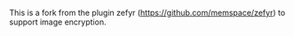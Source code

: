 This is a fork from the plugin zefyr (https://github.com/memspace/zefyr) to support image encryption.

